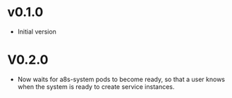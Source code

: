 # v0.1.0

* Initial version

# V0.2.0

* Now waits for a8s-system pods to become ready, so that a user knows when the system is ready to create service instances.